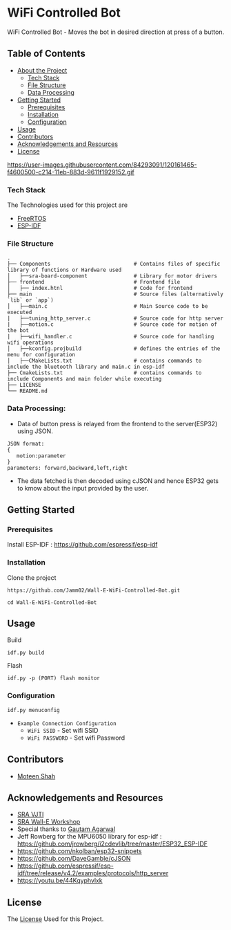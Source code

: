 # WiFi Controlled Bot

WiFi Controlled Bot - Moves the bot in desired direction at press of a button.

## Table of Contents

* [About the Project](#about-the-project)
  * [Tech Stack](#tech-stack)
  * [File Structure](#file-structure)
  * [Data Processing](#data-processing)
* [Getting Started](#getting-started)
  * [Prerequisites](#prerequisites)
  * [Installation](#installation)
  * [Configuration](#configuration)
* [Usage](#usage)
* [Contributors](#contributors)
* [Acknowledgements and Resources](#acknowledgements-and-resources)
* [License](#license)

<!-- ABOUT THE PROJECT -->

https://user-images.githubusercontent.com/84293091/120161465-f4600500-c214-11eb-883d-9611f1929152.gif

### Tech Stack
The Technologies used for this project are
* [FreeRTOS](https://www.freertos.org/openrtos.html)
* [ESP-IDF](https://docs.espressif.com/projects/esp-idf/en/latest/esp32/)

### File Structure
    .
    ├── Components                           # Contains files of specific library of functions or Hardware used
    │   ├──sra-board-component               # Library for motor drivers
    ├── frontend                             # Frontend file
    │   ├── index.htnl                       # Code for frontend 
    ├── main                                 # Source files (alternatively `lib` or `app`)
    │   ├──main.c                            # Main Source code to be executed
    |   ├──tuning_http_server.c              # Source code for http server
    |   ├──motion.c                          # Source code for motion of the bot
    |   ├──wifi_handler.c                    # Source code for handling wifi operations
    │   ├──kconfig.projbuild                 # defines the entries of the menu for configuration
    │   ├──CMakeLists.txt                    # contains commands to include the bluetooth library and main.c in esp-idf
    ├── CmakeLists.txt                       # contains commands to include Components and main folder while executing
    ├── LICENSE
    └── README.md 
 
### Data Processing:
* Data of button press is relayed from the frontend to the server(ESP32) using JSON.
```
JSON format:
{
   motion:parameter
}  
parameters: forward,backward,left,right
```
* The data fetched is then decoded using cJSON and hence ESP32 gets to kmow about the input provided by the user.

## Getting Started

### Prerequisites
Install ESP-IDF : https://github.com/espressif/esp-idf

### Installation
Clone the project
```
https://github.com/Jamm02/Wall-E-WiFi-Controlled-Bot.git

cd Wall-E-WiFi-Controlled-Bot
```
## Usage

Build
```
idf.py build
```
Flash
```
idf.py -p (PORT) flash monitor

```
### Configuration

```
idf.py menuconfig
```
* `Example Connection Configuration`
  * `WiFi SSID` - Set wifi SSID
  * `WiFi PASSWORD` - Set wifi Password
  

## Contributors
* [Moteen Shah](https://github.com/Jamm02)

## Acknowledgements and Resources
* [SRA VJTI](https://github.com/SRA-VJTI)
* [SRA Wall-E Workshop](https://github.com/SRA-VJTI/Wall-E_v2.2)
* Special thanks to [Gautam Agarwal](https://github.com/gautam-dev-maker)
* Jeff Rowberg for the MPU6050 library for esp-idf :
  https://github.com/jrowberg/i2cdevlib/tree/master/ESP32_ESP-IDF   
* https://github.com/nkolban/esp32-snippets
* https://github.com/DaveGamble/cJSON
* https://github.com/espressif/esp-idf/tree/release/v4.2/examples/protocols/http_server
* https://youtu.be/44Kqyphvlxk


  
## License
The [License](https://github.com/Jamm02/Wall-E-WiFi-Controlled-Bot/blob/master/LICENSE) Used for this Project.
  
  
  
